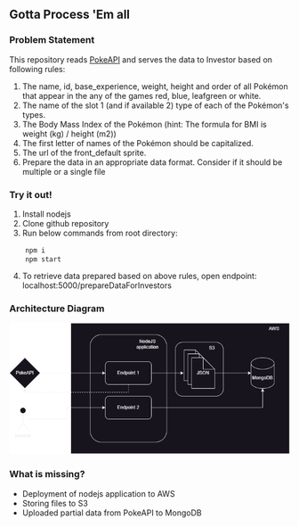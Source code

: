 ## Gotta Process 'Em all

### Problem Statement
This repository reads [PokeAPI](https://pokeapi.co/) and serves the data to Investor based on following rules:
1. The name, id, base_experience, weight, height and order of all Pokémon that appear in the any of the games red, blue, leafgreen or white.
2. The name of the slot 1 (and if available 2) type of each of the Pokémon's types.
3. The Body Mass Index of the Pokémon (hint: The formula for BMI is weight (kg) / height (m2))
4. The first letter of names of the Pokémon should be capitalized.
5. The url of the front_default sprite.
6. Prepare the data in an appropriate data format. Consider if it should be multiple or a single file

### Try it out!
1. Install nodejs
2. Clone github repository
3. Run below commands from root directory:
```
    npm i
    npm start
```
4. To retrieve data prepared based on above rules, open endpoint: localhost:5000/prepareDataForInvestors

### Architecture Diagram
![alt text](https://github.com/kanika-singla/pokemon/blob/main/images/pokemon_api.png?raw=true)

### What is missing?
* Deployment of nodejs application to AWS
* Storing files to S3
* Uploaded partial data from PokeAPI to MongoDB